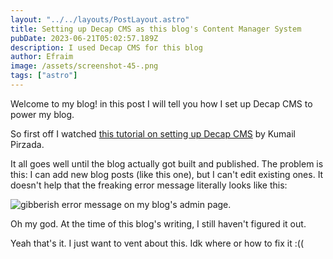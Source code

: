 ```yaml
---
layout: "../../layouts/PostLayout.astro"
title: Setting up Decap CMS as this blog's Content Manager System
pubDate: 2023-06-21T05:02:57.189Z
description: I used Decap CMS for this blog
author: Efraim
image: /assets/screenshot-45-.png
tags: ["astro"]
---
```


Welcome to my blog! in this post I will tell you how I set up Decap CMS to power my blog.

So first off I watched [this tutorial on setting up Decap CMS](https://www.youtube.com/watch?v=3yip2wSRX_4) by Kumail Pirzada.

It all goes well until the blog actually got built and published. The problem is this: I can add new blog posts (like this one), but I can't edit existing ones. It doesn't help that the freaking error message literally looks like this:

![gibberish error message on my blog's admin page.](/assets/screenshot-45-.png)

Oh my god. At the time of this blog's writing, I still haven't figured it out.

Yeah that's it. I just want to vent about this. Idk where or how to fix it :((
